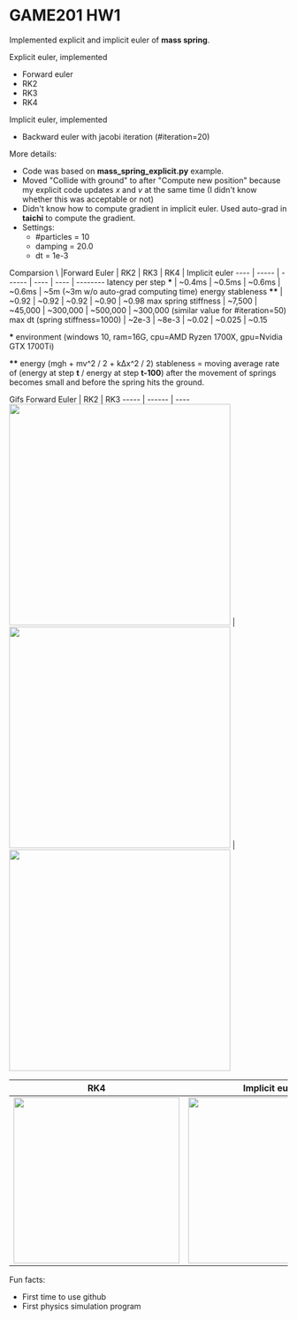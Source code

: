 # GAME201 HW1

Implemented explicit and implicit euler of **mass spring**.

Explicit euler, implemented
* Forward euler
* RK2
* RK3
* RK4

Implicit euler, implemented
* Backward euler with jacobi iteration (#iteration=20)

More details:
* Code was based on **mass_spring_explicit.py** example.
* Moved "Collide with ground" to after "Compute new position" because my explicit code updates *x* and *v* at the same time (I didn't know whether this was acceptable or not)
* Didn't know how to compute gradient in implicit euler. Used auto-grad in **taichi** to compute the gradient.
* Settings:
  * #particles = 10
  * damping = 20.0
  * dt = 1e-3

Comparsion
\ |Forward Euler | RK2 | RK3 | RK4 | Implicit euler
---- | ----- | ------ | ---- | ---- | --------
latency per step **\*** | ~0.4ms | ~0.5ms | ~0.6ms | ~0.6ms | ~5m (~3m w/o auto-grad computing time)
energy stableness **\*\*** | ~0.92 | ~0.92 | ~0.92 | ~0.90 | ~0.98
max spring stiffness | ~7,500 | ~45,000 | ~300,000 | ~500,000 | ~300,000 (similar value for #iteration=50)
max dt (spring stiffness=1000) | ~2e-3 | ~8e-3 | ~0.02 | ~0.025 | ~0.15

**\*** environment (windows 10, ram=16G, cpu=AMD Ryzen 1700X, gpu=Nvidia GTX 1700Ti)

**\*\*** energy (mgh + mv^2 / 2 + kΔx^2 / 2) stableness = moving average rate of (energy at step **t** / energy at step **t-100**) after the movement of springs becomes small and before the spring hits the ground.

Gifs
Forward Euler | RK2 | RK3 
----- | ------ | ----
<img src="https://github.com/hakic/GAME201_HW1/blob/master/forward_euler.gif?raw=true" width="400"> | <img src="https://github.com/hakic/GAME201_HW1/blob/master/RK2.gif?raw=true" width="400"> | <img src="https://github.com/hakic/GAME201_HW1/blob/master/RK3.gif?raw=true" width="400">

RK4 |  Implicit euler
----- | ------
<img src="https://github.com/hakic/GAME201_HW1/blob/master/RK4.gif?raw=true" width="300"> | <img src="https://github.com/hakic/GAME201_HW1/blob/master/implicit_euler.gif?raw=true" width="300">

Fun facts:
* First time to use github
* First physics simulation program
